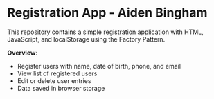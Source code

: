 # Registration App - Aiden Bingham
This repository contains a simple registration application with HTML, JavaScript, and localStorage using the Factory Pattern. 

**Overview**:
- Register users with name, date of birth, phone, and email
- View list of registered users
- Edit or delete user entries
- Data saved in browser storage

